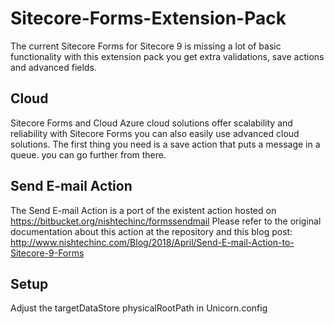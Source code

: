 # Sitecore-Forms-Extension-Pack
The current Sitecore Forms for Sitecore 9 is missing a lot of basic functionality with this extension pack you get extra validations, save actions and advanced fields.

## Cloud
Sitecore Forms and Cloud
Azure cloud solutions offer scalability and reliability with Sitecore Forms you can also easily use advanced cloud solutions. The first thing you need is a save action that puts a message in a queue. you can go further from there.

## Send E-mail Action
The Send E-mail Action is a port of the existent action hosted on https://bitbucket.org/nishtechinc/formssendmail
Please refer to the original documentation about this action at the repository and this blog post: 
http://www.nishtechinc.com/Blog/2018/April/Send-E-mail-Action-to-Sitecore-9-Forms

## Setup
Adjust the targetDataStore physicalRootPath in Unicorn.config
